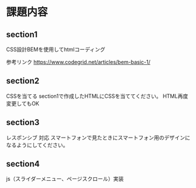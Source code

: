 
# 課題内容
## section1
CSS設計BEMを使用してhtmlコーディング

参考リンク
https://www.codegrid.net/articles/bem-basic-1/


## section2
CSSを当てる
section1で作成したHTMLにCSSを当ててください。
HTML再度変更してもOK

## section3
レスポンシブ 対応
スマートフォンで見たときにスマートフォン用のデザインになるようにしてください。


## section4
js（スライダーメニュー、ページスクロール）実装
